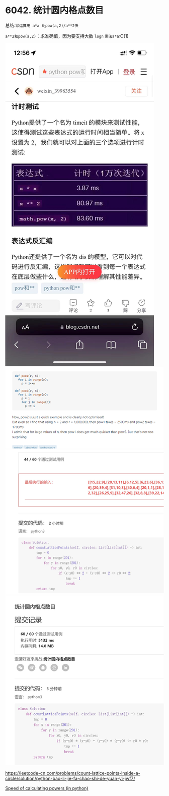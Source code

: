 # 6042. 统计圆内格点数目

总结:`幂运算用 a*a 比pow(a,2)/a**2快`

`a**2和pow(a,2)`：求准确值，因为要支持大数 `logn`
`乘法a*a`:O(1)

![python几种幂运算的区别](image/python几种幂运算的区别/1650781677843.png)
![pow(a,b)和**调用的是同一个函数](image/python几种幂运算的区别/1650781689227.png)
![**超时](image/python几种幂运算的区别/1650781736265.png)
![*不超时](image/python几种幂运算的区别/1650781744476.png)

https://leetcode-cn.com/problems/count-lattice-points-inside-a-circle/solution/python-bao-li-jie-fa-chao-shi-de-yuan-yi-jwf7/

[Speed of calculating powers (in python)](https://stackoverflow.com/questions/1019740/speed-of-calculating-powers-in-python)
